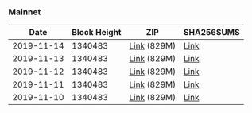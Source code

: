 ### Mainnet

|    Date    | Block Height | ZIP | SHA256SUMS |
| ---------- | ------------ | --- | ---------- |
| 2019-11-14 | 1340483 | [Link](https://s3-ap-southeast-2.amazonaws.com/ion-bootstrap/mainnet/2019-11-14/bootstrap.dat.zip) (829M) | [Link](https://s3-ap-southeast-2.amazonaws.com/ion-bootstrap/mainnet/2019-11-14/SHA256SUMS) |
| 2019-11-13 | 1340483 | [Link](https://s3-ap-southeast-2.amazonaws.com/ion-bootstrap/mainnet/2019-11-13/bootstrap.dat.zip) (829M) | [Link](https://s3-ap-southeast-2.amazonaws.com/ion-bootstrap/mainnet/2019-11-13/SHA256SUMS) |
| 2019-11-12 | 1340483 | [Link](https://s3-ap-southeast-2.amazonaws.com/ion-bootstrap/mainnet/2019-11-12/bootstrap.dat.zip) (829M) | [Link](https://s3-ap-southeast-2.amazonaws.com/ion-bootstrap/mainnet/2019-11-12/SHA256SUMS) |
| 2019-11-11 | 1340483 | [Link](https://s3-ap-southeast-2.amazonaws.com/ion-bootstrap/mainnet/2019-11-11/bootstrap.dat.zip) (829M) | [Link](https://s3-ap-southeast-2.amazonaws.com/ion-bootstrap/mainnet/2019-11-11/SHA256SUMS) |
| 2019-11-10 | 1340483 | [Link](https://s3-ap-southeast-2.amazonaws.com/ion-bootstrap/mainnet/2019-11-10/bootstrap.dat.zip) (829M) | [Link](https://s3-ap-southeast-2.amazonaws.com/ion-bootstrap/mainnet/2019-11-10/SHA256SUMS) |
